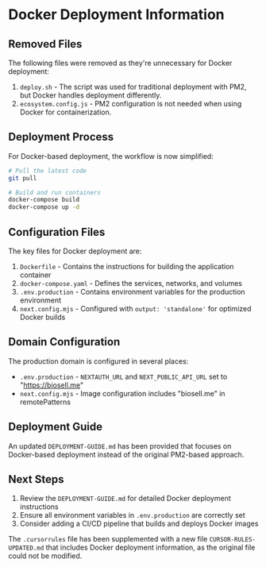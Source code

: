 # Docker Deployment Information

## Removed Files

The following files were removed as they're unnecessary for Docker deployment:

1. `deploy.sh` - The script was used for traditional deployment with PM2, but Docker handles deployment differently.
2. `ecosystem.config.js` - PM2 configuration is not needed when using Docker for containerization.

## Deployment Process

For Docker-based deployment, the workflow is now simplified:

```bash
# Pull the latest code
git pull

# Build and run containers
docker-compose build
docker-compose up -d
```

## Configuration Files

The key files for Docker deployment are:

1. `Dockerfile` - Contains the instructions for building the application container
2. `docker-compose.yaml` - Defines the services, networks, and volumes
3. `.env.production` - Contains environment variables for the production environment
4. `next.config.mjs` - Configured with `output: 'standalone'` for optimized Docker builds

## Domain Configuration

The production domain is configured in several places:

- `.env.production` - `NEXTAUTH_URL` and `NEXT_PUBLIC_API_URL` set to "https://biosell.me"
- `next.config.mjs` - Image configuration includes "biosell.me" in remotePatterns

## Deployment Guide

An updated `DEPLOYMENT-GUIDE.md` has been provided that focuses on Docker-based deployment instead of the original PM2-based approach.

## Next Steps

1. Review the `DEPLOYMENT-GUIDE.md` for detailed Docker deployment instructions
2. Ensure all environment variables in `.env.production` are correctly set
3. Consider adding a CI/CD pipeline that builds and deploys Docker images

The `.cursorrules` file has been supplemented with a new file `CURSOR-RULES-UPDATED.md` that includes Docker deployment information, as the original file could not be modified. 